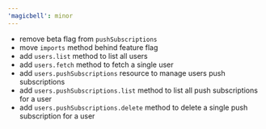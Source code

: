 ```yaml
---
'magicbell': minor
---
```


- remove beta flag from `pushSubscriptions`
- move `imports` method behind feature flag
- add `users.list` method to list all users
- add `users.fetch` method to fetch a single user
- add `users.pushSubscriptions` resource to manage users push subscriptions
- add `users.pushSubscriptions.list` method to list all push subscriptions for a user
- add `users.pushSubscriptions.delete` method to delete a single push subscription for a user
